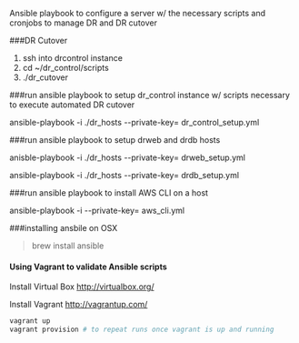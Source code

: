 Ansible playbook to configure a server w/ the necessary scripts and cronjobs to manage DR and DR cutover

###DR Cutover

1. ssh into drcontrol instance
2. cd ~/dr_control/scripts
3. ./dr_cutover <mysql password for DRDB1 and DRDB2>

###run ansible playbook to setup dr_control instance w/ scripts necessary to execute automated DR cutover

ansible-playbook -i ./dr_hosts  --private-key=<path to dr-ops.pem file> dr_control_setup.yml

###run ansible playbook to setup drweb and drdb hosts

anisble-playbook -i ./dr_hosts --private-key=<path to drweb.pem file> drweb_setup.yml

ansible-playbook -i ./dr_hosts --private-key=<path to dr-db.pem file> drdb_setup.yml

###run ansible playbook to install AWS CLI on a host

ansible-playbook -i <hosts file> --private-key=<ec2 pem file for hosts> aws_cli.yml

###installing ansbile on OSX

> brew install ansible


#### Using Vagrant to validate Ansible scripts

Install Virtual Box http://virtualbox.org/

Install Vagrant http://vagrantup.com/

```bash
vagrant up
vagrant provision # to repeat runs once vagrant is up and running
```